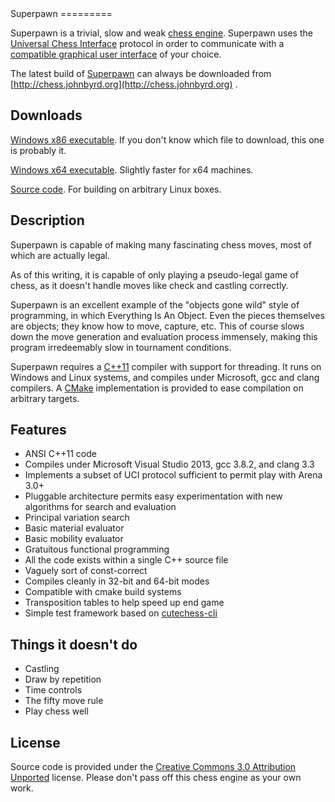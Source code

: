 <link rel="stylesheet" href="http://jasonm23.github.io/markdown-css-themes/foghorn.css">
</link>
Superpawn
=========

Superpawn is a trivial, slow and weak [chess engine](http://en.wikipedia.org/wiki/Chess_engine).  Superpawn
uses the [Universal Chess Interface](http://en.wikipedia.org/wiki/Universal_Chess_Interface)
protocol in order to communicate with a [compatible graphical user interface](http://www.playwitharena.com/) of 
your choice.

The latest build of [Superpawn](http://chess.johnbyrd.org) can always be downloaded
from [http://chess.johnbyrd.org](http://chess.johnbyrd.org) .

Downloads
---------

[Windows x86 executable](http://chess.johnbyrd.org/build/win/x86/superpawn-windows-x32.zip).  If
you don't know which file to download, this one is probably it.

[Windows x64 executable](http://chess.johnbyrd.org/build/win/x64/superpawn-windows-x64.zip).  Slightly 
faster for x64 machines.

[Source code](http://www.github.com/johnwbyrd/superpawn).  For building on arbitrary Linux boxes.

Description
-----------

Superpawn is capable of making many fascinating chess moves, most
of which are actually legal.

As of this writing, it is capable of only playing
a pseudo-legal game of chess, as it doesn't handle moves like
check and castling correctly.

Superpawn is an excellent example of the "objects gone wild" style of
programming, in which Everything Is An Object.  Even the pieces themselves
are objects; they know how to move, capture, etc.  This of course slows 
down the move generation and evaluation process immensely, making this 
program irredeemably slow in tournament conditions.

Superpawn requires a [C++11](http://en.wikipedia.org/wiki/C%2B%2B11) compiler
with support for threading.  It runs on Windows and Linux systems, and compiles 
under Microsoft, gcc and clang compilers.  A [CMake](http://www.cmake.org/)
implementation is provided to ease compilation on arbitrary targets.

Features
--------

- ANSI C++11 code
- Compiles under Microsoft Visual Studio 2013, gcc 3.8.2, and clang 3.3
- Implements a subset of UCI protocol sufficient to permit play 
  with Arena 3.0+
- Pluggable architecture permits easy experimentation with 
  new algorithms for search and evaluation  
- Principal variation search
- Basic material evaluator
- Basic mobility evaluator
- Gratuitous functional programming
- All the code exists within a single C++ source file
- Vaguely sort of const-correct
- Compiles cleanly in 32-bit and 64-bit modes
- Compatible with cmake build systems
- Transposition tables to help speed up end game
- Simple test framework based on [cutechess-cli](http://cutechess.com/)

Things it doesn't do
--------------------

- Castling
- Draw by repetition
- Time controls
- The fifty move rule
- Play chess well

License
-------

Source code is provided under the [Creative Commons 3.0 Attribution 
Unported](http://creativecommons.org/licenses/by/3.0/deed.en_US) license.  Please
don't pass off this chess engine as your own work.